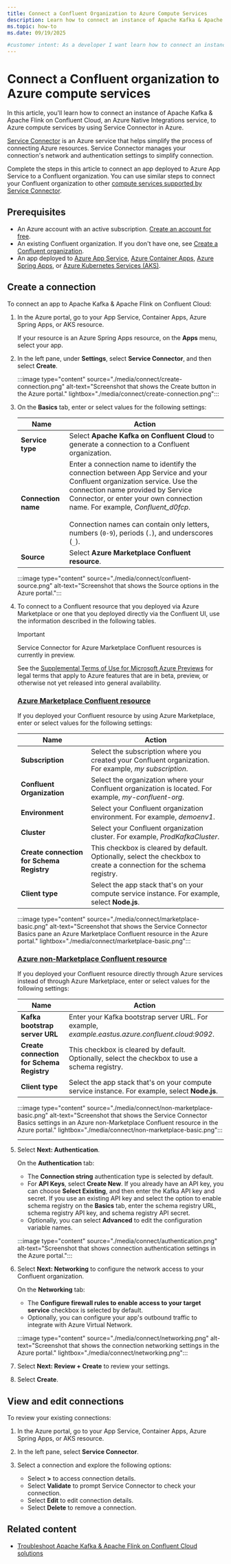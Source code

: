 ```yaml
---
title: Connect a Confluent Organization to Azure Compute Services
description: Learn how to connect an instance of Apache Kafka & Apache Flink on Confluent Cloud to Azure compute services by using Service Connector in Azure.
ms.topic: how-to
ms.date: 09/19/2025

#customer intent: As a developer I want learn how to connect an instance of Apache Kafka & Apache Flink on Confluent Cloud to Azure compute services so that I can connect Confluent Cloud to Azure services.
---
```


# Connect a Confluent organization to Azure compute services

In this article, you'll learn how to connect an instance of Apache Kafka & Apache Flink on Confluent Cloud, an Azure Native Integrations service, to Azure compute services by using Service Connector in Azure.

[Service Connector](../../service-connector/overview.md) is an Azure service that helps simplify the process of connecting Azure resources. Service Connector manages your connection's network and authentication settings to simplify connection.

Complete the steps in this article to connect an app deployed to Azure App Service to a Confluent organization. You can use similar steps to connect your Confluent organization to other [compute services supported by Service Connector](../../service-connector/overview.md#what-services-are-supported-by-service-connector).

## Prerequisites

* An Azure account with an active subscription. [Create an account for free](https://azure.microsoft.com/free).
* An existing Confluent organization. If you don't have one, see [Create a Confluent organization](./create.md).
* An app deployed to [Azure App Service](/azure/app-service/quickstart-dotnetcore), [Azure Container Apps](/azure/container-apps/quickstart-portal), [Azure Spring Apps](/azure/spring-apps/enterprise/quickstart), or [Azure Kubernetes Services (AKS)](/azure/aks/learn/quick-kubernetes-deploy-portal).

## Create a connection

To connect an app to Apache Kafka & Apache Flink on Confluent Cloud:

1. In the Azure portal, go to your App Service, Container Apps, Azure Spring Apps, or AKS resource.

   If your resource is an Azure Spring Apps resource, on the **Apps** menu, select your app.

1. In the left pane, under **Settings**, select **Service Connector**, and then select **Create**.

     :::image type="content" source="./media/connect/create-connection.png" alt-text="Screenshot that shows the Create button in the Azure portal." lightbox="./media/connect/create-connection.png":::

1. On the **Basics** tab, enter or select values for the following settings:

    | Name | Action |
    | --- | --- |
    | **Service type**    | Select **Apache Kafka on Confluent Cloud** to generate a connection to a Confluent organization. |
    | **Connection name** | Enter a connection name to identify the connection between App Service and your Confluent organization service. Use the connection name provided by Service Connector, or enter your own connection name. For example, *Confluent_d0fcp*. <br/><br/> Connection names can contain only letters, numbers (`0-9`), periods (`.`), and underscores (`_`).                           |
    | **Source**          | Select **Azure Marketplace Confluent resource**. |

     :::image type="content" source="./media/connect/confluent-source.png" alt-text="Screenshot that shows the Source options in the Azure portal.":::

1. To connect to a Confluent resource that you deployed via Azure Marketplace or one that you deployed directly via the Confluent UI, use the information described in the following tables.

    > [!IMPORTANT]
    > Service Connector for Azure Marketplace Confluent resources is currently in preview.
    >
    > See the [Supplemental Terms of Use for Microsoft Azure Previews](https://azure.microsoft.com/support/legal/preview-supplemental-terms/) for legal terms that apply to Azure features that are in beta, preview, or otherwise not yet released into general availability.

    ### [Azure Marketplace Confluent resource](#tab/marketplace-confluent)

    If you deployed your Confluent resource by using Azure Marketplace, enter or select values for the following settings:

    | Name | Action |
    | --- | --- |
    | **Subscription** | Select the subscription where you created your Confluent organization. For example, *my subscription*. |
    | **Confluent Organization** | Select the organization where your Confluent organization is located. For example, *my-confluent-org*. |
    | **Environment** | Select your Confluent organization environment. For example, *demoenv1*. |
    | **Cluster** | Select your Confluent organization cluster. For example, *ProdKafkaCluster*. |
    | **Create connection for Schema Registry** | This checkbox is cleared by default. Optionally, select the checkbox to create a connection for the schema registry. |
    | **Client type** | Select the app stack that's on your compute service instance. For example, select **Node.js**. |

    :::image type="content" source="./media/connect/marketplace-basic.png" alt-text="Screenshot that shows the Service Connector Basics pane an Azure Marketplace Confluent resource in the Azure portal." lightbox="./media/connect/marketplace-basic.png":::

    ### [Azure non-Marketplace Confluent resource](#tab/non-marketplace-confluent)

    If you deployed your Confluent resource directly through Azure services instead of through Azure Marketplace, enter or select values for the following settings:

    | Name | Action |
    | --- | --- |
    | **Kafka bootstrap server URL** | Enter your Kafka bootstrap server URL. For example, *example.eastus.azure.confluent.cloud:9092*. |
    | **Create connection for Schema Registry** | This checkbox is cleared by default. Optionally, select the checkbox to use a schema registry. |
    | **Client type** | Select the app stack that's on your compute service instance. For example, select **Node.js**. |

    :::image type="content" source="./media/connect/non-marketplace-basic.png" alt-text="Screenshot that shows the Service Connector Basics settings in an Azure non-Marketplace Confluent resource in the Azure portal." lightbox="./media/connect/non-marketplace-basic.png":::

    ---

1. Select **Next: Authentication**.

   On the **Authentication** tab:

    * The **Connection string** authentication type is selected by default.
    * For **API Keys**, select **Create New**. If you already have an API key, you can choose **Select Existing**, and then enter the Kafka API key and secret. If you use an existing API key and select the option to enable schema registry on the **Basics** tab, enter the schema registry URL, schema registry API key, and schema registry API secret.
    * Optionally, you can select **Advanced** to edit the configuration variable names.

    :::image type="content" source="./media/connect/authentication.png" alt-text="Screenshot that shows connection authentication settings in the Azure portal.":::

1. Select **Next: Networking** to configure the network access to your Confluent organization.

   On the **Networking** tab:
  
   * The **Configure firewall rules to enable access to your target service** checkbox is selected by default.
   * Optionally, you can configure your app's outbound traffic to integrate with Azure Virtual Network.

   :::image type="content" source="./media/connect/networking.png" alt-text="Screenshot that shows the connection networking settings in the Azure portal." lightbox="./media/connect/networking.png":::

1. Select **Next: Review + Create**  to review your settings.
1. Select **Create**.

## View and edit connections

To review your existing connections:

1. In the Azure portal, go to your App Service, Container Apps, Azure Spring Apps, or AKS resource.

1. In the left pane, select **Service Connector**.

1. Select a connection and explore the following options:

   * Select **>** to access connection details.
   * Select **Validate** to prompt Service Connector to check your connection.
   * Select **Edit** to edit connection details.
   * Select **Delete** to remove a connection.

## Related content

* [Troubleshoot Apache Kafka & Apache Flink on Confluent Cloud solutions](troubleshoot.md)
